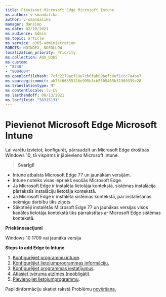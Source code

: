 ```yaml
---
title: Pievienot Microsoft Edge Microsoft Intune
ms.author: v-smandalika
author: v-smandalika
manager: dansimp
ms.date: 02/10/2021
ms.audience: Admin
ms.topic: article
ms.service: o365-administration
ROBOTS: NOINDEX, NOFOLLOW
localization_priority: Priority
ms.collection: Adm_O365
ms.custom:
- "8240"
- "9004604"
ms.openlocfilehash: 7cfc2279acf18a7cb6fab89befc8ef1ccc7a4be7
ms.sourcegitcommit: ab75f66355116e995b3cb5505465b31989339e28
ms.translationtype: MT
ms.contentlocale: lv-LV
ms.lasthandoff: 08/13/2021
ms.locfileid: "58315131"
---
```

# <a name="add-microsoft-edge-to-microsoft-intune"></a>Pievienot Microsoft Edge Microsoft Intune

Lai varētu izvietot, konfigurēt, pārraudzīt un Microsoft Edge drošības Windows 10, tā vispirms ir jāpievieno Microsoft Intune.

> **Svarīgi!**
- Intune atbalsta Microsoft Edge 77 un jaunākām versijām.
- Intune noteiks visas iepriekš esošās Microsoft Edge.
- Ja Microsoft Edge ir instalēta lietotāja kontekstā, sistēmas instalācija pārrakstīs instalāciju lietotāja kontekstā.
- Ja Microsoft Edge ir instalēta sistēmas kontekstā, par instalēšanas sekmīgu darbību tiks ziņots.
- Sākotnēji instalētās Microsoft Edge 77 un jaunākas versijas visos kanālos lietotāja kontekstā tiks pārrakstītas ar Microsoft Edge sistēmas kontekstā.

**Priekšnosacījumi**

Windows 10 1709 vai jaunāka versija

**Steps to add Edge to Intune**

1. [Konfigurējiet programmu intune](https://docs.microsoft.com/mem/intune/apps/apps-windows-edge).
2. [Konfigurējiet lietojumprogrammas informāciju.](https://docs.microsoft.com/mem/intune/apps/apps-windows-edge)
3. [Konfigurējiet programmas iestatījumus](https://docs.microsoft.com/mem/intune/apps/apps-windows-edge).
4. [Atlasiet tvēruma atzīmes (neobligāti)](https://docs.microsoft.com/mem/intune/apps/apps-windows-edge).
5. [Pievienojiet lietojumprogrammu](https://docs.microsoft.com/mem/intune/apps/apps-windows-edge).

Papildinformāciju skatiet rakstā Problēmu [novēršana.](https://docs.microsoft.com/mem/intune/apps/apps-windows-edge)




